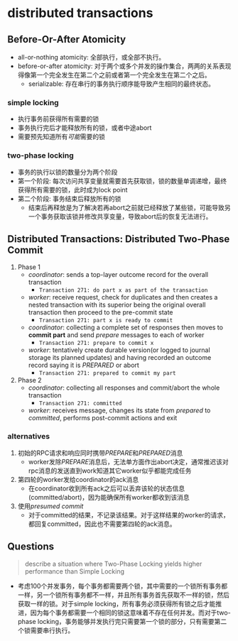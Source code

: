 # distributed transactions

## Before-Or-After Atomicity

+ all-or-nothing atomicity: 全部执行，或全部不执行。
+ before-or-after atomicity: 对于两个或多个并发的操作集合，两两的关系表现得像第一个完全发生在第二个之前或者第一个完全发生在第二个之后。
    + serializable: 存在串行的事务执行顺序能导致产生相同的最终状态。

### simple locking

+ 执行事务前获得所有需要的锁
+ 事务执行完后才能释放所有的锁，或者中途abort
+ 需要预先知道所有*可能*需要的锁

### two-phase locking

+ 事务的执行以锁的数量分为两个阶段
+ 第一个阶段: 每次访问共享变量就需要首先获取锁，锁的数量单调递增，最终获得所有需要的锁，此时成为lock point
+ 第二个阶段: 事务结束后释放所有的锁
    + 结束后再释放是为了解决若再abort之前就已经释放了某些锁，可能导致另一个事务获取该锁并修改共享变量，导致abort后的恢复无法进行。

## Distributed Transactions: Distributed Two-Phase Commit

1. Phase 1
    + *coordinator*: sends a top-layer outcome record for the overall transaction
        + `Transaction 271: do part x as part of the transaction`
    + *worker*: receive request, check for duplicates and then creates a nested transaction with its superior being the original overall transaction then proceed to the pre-commit state
        + `Transaction 271: part x is ready to commit`
    + *coordinator*: collecting a complete set of responses then moves to **commit part** and send *prepare* messages to each of worker
        + `Transaction 271: prepare to commit x`
    + *worker*: tentatively create durable version(or logged to journal storage its planned updates) and having recorded an outcome record saying it is *PREPARED* or abort
        + `Transaction 271: prepared to commit my part`
2. Phase 2
    + *coordinator*: collecting all responses and commit/abort the whole transaction
        + `Transaction 271: committed`
    + *worker*: receives message, changes its state from *prepared* to *committed*, performs post-commit actions and exit

### alternatives

1. 初始的RPC请求和响应同时携带*PREPARE*和*PREPARED*消息
    + worker发除*PREPARE*消息后，无法单方面作出abort决定，通常推迟该对rpc消息的发送直到work知道其它worker似乎都能完成任务
2. 第四轮的worker发给coordinator的ack消息
    + 在coordinator收到所有ack之后可以丢弃该轮的状态信息(committed/abort)，因为能确保所有worker都收到该消息
3. 使用*presumed commit*
    + 对于committed的结果，不记录该结果。对于这样结果的worker的请求，都回复committed，因此也不需要第四轮的ack消息。


## Questions

> describe a situation where Two-Phase Locking yields higher performance than Simple Locking

+ 考虑100个并发事务，每个事务都需要两个锁，其中需要的一个锁所有事务都一样，另一个锁所有事务都不一样，并且所有事务首先获取不一样的锁，然后获取一样的锁。对于simple locking，所有事务必须获得所有锁之后才能推进，因为每个事务都需要一个相同的锁这意味着不存在任何并发。而对于two-phase locking，事务能够并发执行完只需要第一个锁的部分，只有需要第二个锁需要串行执行。
